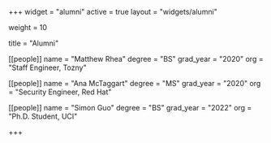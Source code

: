 +++
widget = "alumni"
active = true
layout = "widgets/alumni"

weight = 10

title = "Alumni"

[[people]]
  name = "Matthew Rhea"
  degree = "BS"
  grad_year = "2020"
  org = "Staff Engineer, Tozny"
  
[[people]]
  name = "Ana McTaggart"
  degree = "MS"
  grad_year = "2020"
  org = "Security Engineer, Red Hat"
  
[[people]]
  name = "Simon Guo"
  degree = "BS"
  grad_year = "2022"
  org = "Ph.D. Student, UCI"
 
+++
